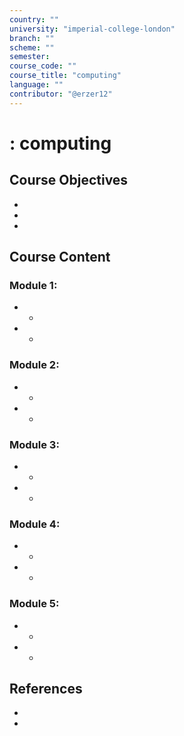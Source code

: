 ```yaml
---
country: ""
university: "imperial-college-london"
branch: ""
scheme: ""
semester: 
course_code: ""
course_title: "computing"
language: ""
contributor: "@erzer12"
---
```

# : computing

## Course Objectives
* 
* 
* 

## Course Content
### Module 1: 
* 
  - 
* 
  - 

### Module 2: 
* 
  - 
* 
  - 

### Module 3: 
* 
  - 
* 
  - 

### Module 4: 
* 
  - 
* 
  - 

### Module 5: 
* 
  - 
* 
  - 

## References
* 
* 
